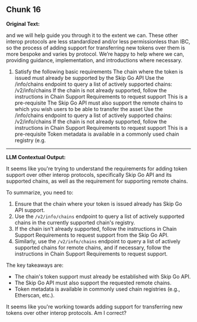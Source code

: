 ## Chunk 16

**Original Text:**

and we will help guide you through it to the extent we can. These other interop protocols are less standardized and/or less permissionless than IBC, so the process of adding support for transferring new tokens over them is more bespoke and varies by protocol. We’re happy to help where we can, providing guidance, implementation, and introductions where necessary. ​
1. Satisfy the following basic requirements
The chain where the token is issued must already be supported by the Skip Go API
Use the /info/chains endpoint to query a list of actively supported chains: /v2/info/chains
If the chain is not already supported, follow the instructions in Chain Support Requirements to request support
This is a pre-requisite
The Skip Go API must also support the remote chains to which you wish users to be able to transfer the asset
Use the /info/chains endpoint to query a list of actively supported chains: /v2/info/chains
If the chain is not already supported, follow the instructions in Chain Support Requirements to request support
This is a pre-requisite
Token metadata is available in a commonly used chain registry (e.g.

---

**LLM Contextual Output:**

It seems like you're trying to understand the requirements for adding token support over other interop protocols, specifically Skip Go API and its supported chains, as well as the requirement for supporting remote chains.

To summarize, you need to:

1. Ensure that the chain where your token is issued already has Skip Go API support.
2. Use the `/v2/info/chains` endpoint to query a list of actively supported chains in the currently supported chain's registry.
3. If the chain isn't already supported, follow the instructions in Chain Support Requirements to request support from the Skip Go API.
4. Similarly, use the `/v2/info/chains` endpoint to query a list of actively supported chains for remote chains, and if necessary, follow the instructions in Chain Support Requirements to request support.

The key takeaways are:

* The chain's token support must already be established with Skip Go API.
* The Skip Go API must also support the requested remote chains.
* Token metadata is available in commonly used chain registries (e.g., Etherscan, etc.).

It seems like you're working towards adding support for transferring new tokens over other interop protocols. Am I correct?
